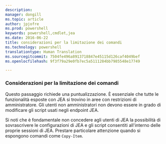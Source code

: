 ```yaml
---
description: 
manager: dongill
ms.topic: article
author: jpjofre
ms.prod: powershell
keywords: powershell,cmdlet,jea
ms.date: 2016-06-22
title: considerazioni per la limitazione dei comandi
ms.technology: powershell
translationtype: Human Translation
ms.sourcegitcommit: 7504fe496a8913718847e45115d126caf4049bef
ms.openlocfilehash: 9f3f79a29e0fb7ec5a5111284bb7985548e17749

---
```


### Considerazioni per la limitazione dei comandi
Questo passaggio richiede una puntualizzazione.
È essenziale che tutte le funzionalità esposte con JEA si trovino in aree con restrizioni di amministratore.
Gli utenti non amministratori non devono essere in grado di modificare gli script usati negli endpoint JEA.

Si noti che è fondamentale non concedere agli utenti di JEA la possibilità di sovrascrivere le configurazioni di JEA e gli script consentiti all'interno delle proprie sessioni di JEA.
Prestare particolare attenzione quando si espongono comandi come `Copy-Item`.




<!--HONumber=Jul16_HO1-->


